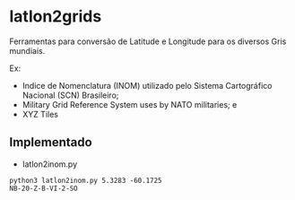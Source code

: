 # latlon2grids
Ferramentas para conversão de Latitude e Longitude para os diversos Gris mundiais. 

Ex: 
* Indice de Nomenclatura (INOM) utilizado pelo Sistema Cartográfico Nacional (SCN) Brasileiro;
* Military Grid Reference System uses by NATO militaries; e 
* XYZ Tiles

## Implementado
* latlon2inom.py
```
python3 latlon2inom.py 5.3283 -60.1725
NB-20-Z-B-VI-2-SO
```
